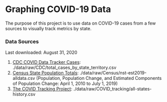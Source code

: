 # Graphing COVID-19 Data

The purpose of this project is to use data on COVID-19 cases from a few sources to visually track metrics by state.

### Data Sources

Last downloaded: August 31, 2020

1. [CDC COVID Data Tracker Cases](https://covid.cdc.gov/covid-data-tracker/#cases): ./data/raw/CDC/total_cases_by_state_territory.csv
2. [Census State Population Totals](https://www.census.gov/data/datasets/time-series/demo/popest/2010s-state-total.html): ./data/raw/Census/nst-est2019-alldata.csv (Population, Population Change, and Estimated Components of Population Change: April 1, 2010 to July 1, 2019)
3. [The COVID Tracking Project](https://covidtracking.com/data): ./data/raw/COVID_tracking/all-states-history.csv
